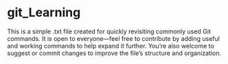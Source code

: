 # git_Learning
This is a simple .txt file created for quickly revisiting commonly used Git commands.
It is open to everyone—feel free to contribute by adding useful and working commands to help expand it further.
You’re also welcome to suggest or commit changes to improve the file’s structure and organization.